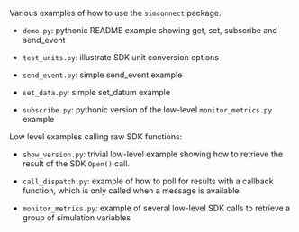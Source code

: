 Various examples of how to use the `simconnect` package.

- `demo.py`: pythonic README example showing get, set, subscribe and send_event

- `test_units.py`: illustrate SDK unit conversion options

- `send_event.py`: simple send_event example

- `set_data.py`: simple set_datum example

- `subscribe.py`: pythonic version of the low-level `monitor_metrics.py` example

Low level examples calling raw SDK functions:

- `show_version.py`: trivial low-level example showing how to retrieve the result of the SDK `Open()` call.

- `call_dispatch.py`: example of how to poll for results with a callback function,
which is only called when a message is available

- `monitor_metrics.py`: example of several low-level SDK calls to retrieve a group of simulation variables




